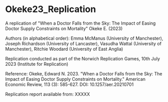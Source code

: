 # Okeke23_Replication
A replication of "When a Doctor Falls from the Sky: The Impact of Easing Doctor Supply Constraints on Mortality" Okeke E. (2023)

Authors (in alphabetical order): Emma McManus (University of Manchester), Joseph Richardson (University of Lancaster), Vasudha Wattal (University of Manchester), Ritchie Woodard (University of East Anglia)

Replication conducted as part of the Norwich Replication Games, 10th July 2023 (Institute for Replication)

Reference:
Okeke, Edward N. 2023. "When a Doctor Falls from the Sky: The Impact of Easing Doctor Supply Constraints on Mortality." American Economic Review, 113 (3): 585-627.
DOI: 10.1257/aer.20210701

Replication report available from:
XXXXX
